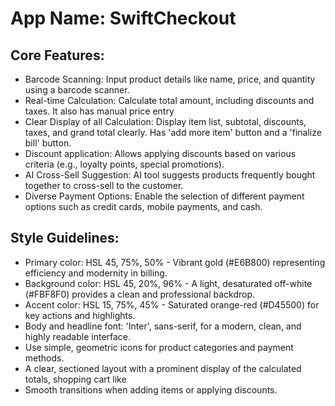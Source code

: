 # **App Name**: SwiftCheckout

## Core Features:

- Barcode Scanning: Input product details like name, price, and quantity using a barcode scanner.
- Real-time Calculation: Calculate total amount, including discounts and taxes. It also has manual price entry
- Clear Display of all Calculation: Display item list, subtotal, discounts, taxes, and grand total clearly. Has 'add more item' button and a 'finalize bill' button.
- Discount application: Allows applying discounts based on various criteria (e.g., loyalty points, special promotions).
- AI Cross-Sell Suggestion: AI tool suggests products frequently bought together to cross-sell to the customer.
- Diverse Payment Options: Enable the selection of different payment options such as credit cards, mobile payments, and cash.

## Style Guidelines:

- Primary color: HSL 45, 75%, 50% - Vibrant gold (#E6B800) representing efficiency and modernity in billing.
- Background color: HSL 45, 20%, 96% - A light, desaturated off-white (#FBF8F0) provides a clean and professional backdrop.
- Accent color: HSL 15, 75%, 45% - Saturated orange-red (#D45500) for key actions and highlights.
- Body and headline font: 'Inter', sans-serif, for a modern, clean, and highly readable interface.
- Use simple, geometric icons for product categories and payment methods.
- A clear, sectioned layout with a prominent display of the calculated totals, shopping cart like
- Smooth transitions when adding items or applying discounts.